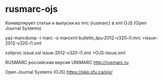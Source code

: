 # rusmarc-ojs
Конвертирует статьи и выпуски из mrc (rusmarc) в xml OJS (Open Journal Systems)

yaz-marcdump -i marc -o marcxml bulletin_tpu-2012-v320-i1.mrc >issue-2012-v320-i1.xml

xsltproc issue.xsl issue-2012-v320-i1.xml >OJS-issue.xml


RUSMARC российская версия UNIMARC http://rusmarc.ru

Open Journal Systems (OJS) https://pkp.sfu.ca/ojs/

